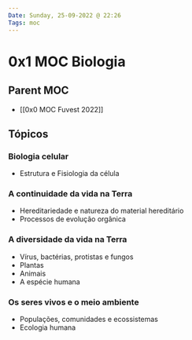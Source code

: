 ```yaml
---
Date: Sunday, 25-09-2022 @ 22:26
Tags: moc
---
```

# 0x1 MOC Biologia

## Parent MOC
- [[0x0 MOC Fuvest 2022]]

## Tópicos
### Biologia celular
- Estrutura e Fisiologia da célula

### A continuidade da vida na Terra
- Hereditariedade e natureza do material hereditário
- Processos de evolução orgânica

### A diversidade da vida na Terra
- Vírus, bactérias, protistas e fungos
- Plantas
- Animais
- A espécie humana

### Os seres vivos e o meio ambiente
- Populações, comunidades e ecossistemas
- Ecologia humana